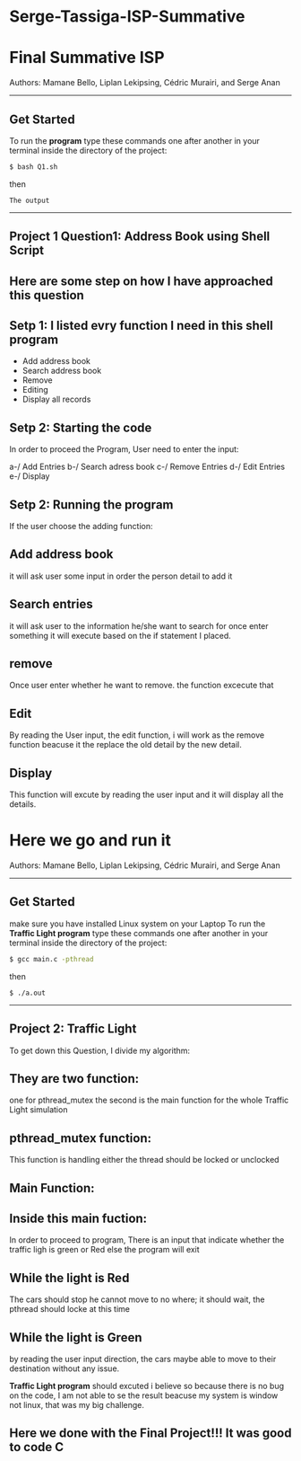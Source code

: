 # Serge-Tassiga-ISP-Summative

Final Summative ISP
=============

Authors: Mamane Bello, Liplan Lekipsing, Cédric Murairi, and Serge Anan <br>

---


## Get Started
To run the **program** type these commands one after another in your terminal inside the directory of the project:
```bash
$ bash Q1.sh
```
then
```
The output
```


***

Project 1 Question1: Address Book using Shell Script
-------

Here are some step on how I have approached this question 
-------

Setp 1: I listed evry function I need in this shell program
-------

* Add address book
* Search address book
* Remove
* Editing
* Display all records


Setp 2: Starting the code
-------

In order to proceed the Program, User need to enter the input:

a-/ Add Entries
b-/ Search adress book
c-/ Remove Entries
d-/ Edit Entries
e-/ Display

Setp 2: Running the program
-------

If the user choose the adding function:

Add address book
-------

it will ask user some input in order the person detail to add it 

Search entries
-------

it will ask user to the information he/she want to search for
once enter something it will execute based on the if statement I placed.

remove
-------

Once user enter whether he want to remove. the function excecute that

Edit
-------
By reading the User input, the edit function, i will work as the remove function beacuse it the replace the old detail by the new detail.


Display
-------
This function will excute by reading the user input and it will display all the details.


Here we go and run it
=============


Authors: Mamane Bello, Liplan Lekipsing, Cédric Murairi, and Serge Anan <br>

---


## Get Started
make sure you have installed Linux system on your Laptop
To run the **Traffic Light program** type these commands one after another in your terminal inside the directory of the project:
```bash
$ gcc main.c -pthread
```
then
```
$ ./a.out
```


***
Project 2: Traffic Light
-------

To get down this Question, I divide my algorithm:

They are two function:
-------

one for pthread_mutex
the second is the main function for the whole Traffic Light simulation

pthread_mutex function:
-------

This function is handling either the thread should be locked or unclocked

Main Function:
-------

Inside this main fuction:
-------
In order to proceed to program, There is an input that indicate whether the traffic ligh is green or Red else the program will exit

While the light is Red
-------

The cars should stop he cannot move to no where; it should wait, the pthread should locke at this time

While the light is Green
-------

by reading the user input direction, the cars maybe able to move to their destination without any issue.

**Traffic Light program** should excuted i believe so because there is no bug on the code, I am not able to se the result beacuse my system is window not linux, that was my big challenge.

Here we done with the Final Project!!! It was good to code C
--------------------------------------------------------
